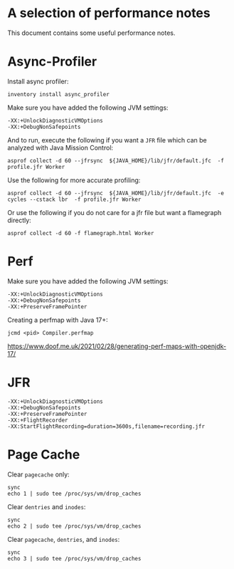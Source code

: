 # A selection of performance notes

This document contains some useful performance notes.

# Async-Profiler

Install async profiler:
```shell
inventory install async_profiler
```

Make sure you have added the following JVM settings:
```
-XX:+UnlockDiagnosticVMOptions
-XX:+DebugNonSafepoints
```

And to run, execute the following if you want a `JFR` file which can be analyzed with Java Mission Control:
```shell
asprof collect -d 60 --jfrsync  ${JAVA_HOME}/lib/jfr/default.jfc  -f profile.jfr Worker
```

Use the following for more accurate profiling:
```shell
asprof collect -d 60 --jfrsync  ${JAVA_HOME}/lib/jfr/default.jfc  -e cycles --cstack lbr  -f profile.jfr Worker
```

Or use the following if you do not care for a jfr file but want a flamegraph directly:
```shell
asprof collect -d 60 -f flamegraph.html Worker
```

# Perf

Make sure you have added the following JVM settings:
```
-XX:+UnlockDiagnosticVMOptions
-XX:+DebugNonSafepoints
-XX:+PreserveFramePointer
```

Creating a perfmap with Java 17+:
```shell
jcmd <pid> Compiler.perfmap
```

https://www.doof.me.uk/2021/02/28/generating-perf-maps-with-openjdk-17/

# JFR

```
-XX:+UnlockDiagnosticVMOptions
-XX:+DebugNonSafepoints
-XX:+PreserveFramePointer
-XX:+FlightRecorder
-XX:StartFlightRecording=duration=3600s,filename=recording.jfr
```


# Page Cache

Clear `pagecache` only:
```shell
sync
echo 1 | sudo tee /proc/sys/vm/drop_caches
```

Clear `dentries` and `inodes`:
```shell
sync
echo 2 | sudo tee /proc/sys/vm/drop_caches
```

Clear `pagecache`, `dentries`, and `inodes`:
```shell
sync
echo 3 | sudo tee /proc/sys/vm/drop_caches
```
